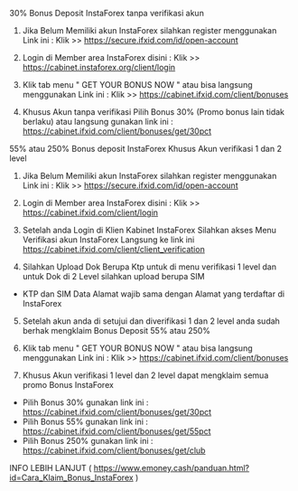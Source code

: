 30% Bonus Deposit InstaForex tanpa verifikasi akun

1. Jika Belum Memiliki akun InstaForex silahkan register menggunakan Link ini :
Klik >> https://secure.ifxid.com/id/open-account

2. Login di Member area InstaForex disini : 
Klik >> https://cabinet.instaforex.org/client/login

3. Klik tab menu " GET YOUR BONUS NOW " atau bisa langsung menggunakan Link ini : 
Klik >> https://cabinet.ifxid.com/client/bonuses

4. Khusus Akun tanpa verifikasi Pilih Bonus 30% (Promo bonus lain tidak berlaku)
atau langsung gunakan link ini : https://cabinet.ifxid.com/client/bonuses/get/30pct 

55% atau 250% Bonus deposit InstaForex Khusus Akun verifikasi 1 dan 2 level 

1. Jika Belum Memiliki akun InstaForex silahkan register menggunakan Link ini :
Klik >> https://secure.ifxid.com/id/open-account

2. Login di Member area InstaForex disini : 
Klik >> https://cabinet.ifxid.com/client/login

3. Setelah anda Login di Klien Kabinet InstaForex Silahkan akses Menu Verifikasi akun InstaForex 
Langsung ke link ini https://cabinet.ifxid.com/client/client_verification

4. Silahkan Upload Dok Berupa Ktp untuk di menu verifikasi 1 level 
dan untuk Dok di 2 Level silahkan upload berupa SIM 
* KTP dan SIM Data Alamat wajib sama dengan Alamat yang terdaftar di InstaForex

5. Setelah akun anda di setujui dan diverifikasi 1 dan 2 level anda sudah berhak mengklaim Bonus Deposit 55% atau 250%

3. Klik tab menu " GET YOUR BONUS NOW " atau bisa langsung menggunakan Link ini : 
Klik >> https://cabinet.ifxid.com/client/bonuses

4. Khusus Akun verifikasi 1 level dan 2 level dapat mengklaim semua promo Bonus InstaForex 
* Pilih Bonus 30% gunakan link ini : https://cabinet.ifxid.com/client/bonuses/get/30pct 
* Pilih Bonus 55% gunakan link ini : https://cabinet.ifxid.com/client/bonuses/get/55pct
* Pilih Bonus 250% gunakan link ini : https://cabinet.ifxid.com/client/bonuses/get/club

INFO LEBIH LANJUT ( https://www.emoney.cash/panduan.html?id=Cara_Klaim_Bonus_InstaForex )

